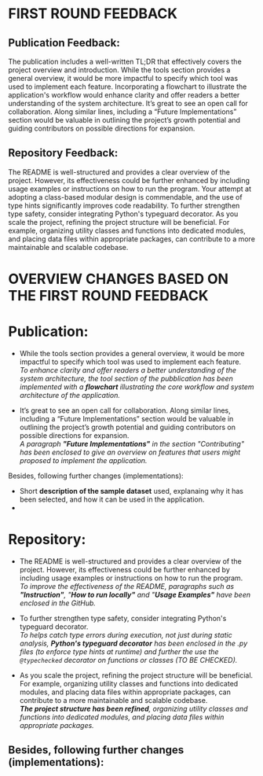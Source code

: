# FIRST ROUND FEEDBACK 

## Publication Feedback:   
The publication includes a well-written TL;DR that effectively covers the project overview and introduction. 
While the tools section provides a general overview, it would be more impactful to specify which tool was used to implement each feature. 
Incorporating a flowchart to illustrate the application's workflow would enhance clarity and offer readers a better understanding of the system architecture.
 It’s great to see an open call for collaboration. Along similar lines, including a “Future Implementations” section would be valuable in outlining 
the project’s growth potential and guiding contributors on possible directions for expansion.
 
## Repository Feedback:   
The README is well-structured and provides a clear overview of the project. However, its effectiveness could be further enhanced by including 
usage examples or instructions on how to run the program. Your attempt at adopting a class-based modular design is commendable, and the use of 
type hints significantly improves code readability. To further strengthen type safety, consider integrating Python's typeguard decorator. 
As you scale the project, refining the project structure will be beneficial. For example, organizing utility classes and functions into dedicated 
modules, and placing data files within appropriate packages, can contribute to a more maintainable and scalable codebase.


# OVERVIEW CHANGES BASED ON THE FIRST ROUND FEEDBACK 

# Publication: 
-  While the tools section provides a general overview, it would be more impactful to specify which tool was used to implement each feature.   
_To enhance clarity and offer readers a better understanding of the system architecture, the tool section of the pubblication has been implemented with 
a **flowchart** illustrating the core workflow and system architecture of the application._

- It’s great to see an open call for collaboration. Along similar lines, including a “Future Implementations” section would be valuable in outlining 
the project’s growth potential and guiding contributors on possible directions for expansion.    
_A paragraph **"Future Implementations"** in the section "Contributing" has been enclosed to give an overview on features that users might proposed to implement 
the application._  

Besides, following further changes (implementations):   
- Short **description of the sample dataset** used, explanaing why it has been selected, and how it can be used in the application.
-  



# Repository: 
- The README is well-structured and provides a clear overview of the project. However, its effectiveness could be further enhanced by including 
usage examples or instructions on how to run the program.     
_To improve the effectiveness of the README, paragraphs such as **"Instruction"**, "**How to run locally"** and "**Usage Examples"** have been enclosed in the GitHub._  

- To further strengthen type safety, consider integrating Python's typeguard decorator.   
_To helps catch type errors during execution, not just during static analysis, **Python's typeguard decorator** has been enclosed in the .py files 
(to enforce type hints at runtime) and further the use the `@typechecked` decorator on functions or classes (TO BE CHECKED)._  

- As you scale the project, refining the project structure will be beneficial. For example, organizing utility classes and functions into dedicated 
modules, and placing data files within appropriate packages, can contribute to a more maintainable and scalable codebase.  
_**The project structure has been refined**, organizing utility classes and functions into dedicated modules, and placing data files within appropriate packages._    

Besides, following further changes (implementations):     
- 


